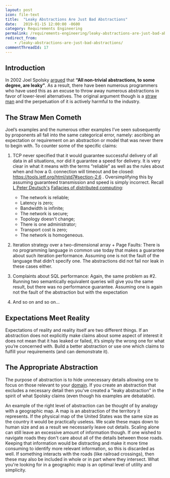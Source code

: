 ```yaml
---
layout: post
icon: file-text
title:  "Leaky Abstractions Are Just Bad Abstractions"
date:   2019-01-15 12:00:00 -0600
category: Requirements Engineering
permalink: /requirements-engineering/leaky-abstractions-are-just-bad-abstractions
redirect_from:
    - /leaky-abstractions-are-just-bad-abstractions/
commentThreadId: 17
---
```


## Introduction

In 2002 Joel Spolsky [argued](https://www.joelonsoftware.com/2002/11/11/the-law-of-leaky-abstractions/) that **“All non-trivial abstractions, to some degree, are leaky”**.  As a result, there have been numerous programmers who have used this as an excuse to throw away numerous abstractions in favor of lower-level alternatives. The original argument though is a [straw man](https://en.wikipedia.org/wiki/Straw_man) and the perpetuation of it is actively harmful to the industry.

## The Straw Men Cometh

Joel’s examples and the numerous other examples I’ve seen subsequently by proponents all fall into the same categorical error, namely: ascribing an expectation or requirement on an abstraction or model that was never there to begin with. To counter some of the specific claims:

1. TCP never specified that it would guarantee successful delivery of all data in all situations, nor did it guarantee a speed for delivery. It is very clear in what it means with the terms “reliable” as well as the rules about when and how a 0. connection will timeout and be closed: <https://tools.ietf.org/html/std7#section-2.6> . Oversimplifying this by assuming guaranteed transmission and speed is simply incorrect. Recall [L Peter Deutsch's](https://en.wikipedia.org/wiki/L._Peter_Deutsch) [Fallacies of distributed computing](https://en.wikipedia.org/wiki/Fallacies_of_distributed_computing):
    * The network is reliable;
    * Latency is zero;
    * Bandwidth is infinite;
    * The network is secure;
    * Topology doesn't change;
    * There is one administrator;
    * Transport cost is zero;
    * The network is homogeneous.

2. Iteration strategy over a two-dimensional array + Page Faults: There is no programming language in common use today that makes a guarantee about such iteration performance. Assuming one is not the fault of the language that didn’t specify one. The abstractions did not fail nor leak in these cases either.
3. Complaints about SQL performance: Again, the same problem as #2. Running two semantically equivalent queries will give you the same result, but there was no performance guarantee. Assuming one is again not the fault of the abstraction but with the expectation
4. And so on and so on...

## Expectations Meet Reality

Expectations of reality and reality itself are two different things. If an abstraction does not explicitly make claims about some aspect of interest it does not mean that it has leaked or failed, it’s simply the wrong one for what you’re concerned with. Build a better abstraction or use one which claims to fulfill your requirements (and can demonstrate it).

## The Appropriate Abstraction

The purpose of abstraction is to hide unnecessary details allowing one to focus on those relevant to your [domain](https://en.wikipedia.org/wiki/Domain_of_discourse). If you create an abstraction that excludes a necessary detail then you've created a "leaky abstraction" in the spirit of what Spolsky claims (even though his examples are debatable).

An example of the right level of abstraction can be thought of by analogy with a geographic map.
A map is an abstraction of the territory it represents. If the physical map of the United States was the same
size as the country it would be practically useless. We scale these maps down to human size and as a result we
necessarily leave out details. Scaling alone can still leave an excessive amount of information though.
If one wished to navigate roads they don't care about all of the details between those roads. Keeping that information
would be distracting and make it more time consuming to identify more relevant information, so this is discarded as well.
If something interacts with the roads (like railroad crossings), then these may also be included in whole or in part where
they intersect. What you're looking for in a geographic map is an optimal level of utility and simplicity.

<!--

Rename post to: On Abstraction and Architecture

---

Zero Cost Abstractions

---

Don't confuse Declarative with Abstract
procedural code can be abstracted

-----
If we turn our attention to programming and programming languages, how do we obtain the right level of abstraction?
From [SICP](https://web.mit.edu/alexmv/6.037/sicp.pdf) we learn that a language consists of primitives, a means of combination, and a means of abstraction....
---

## Tennant's Correspondence Principle

Abstraction is done properly if it follows Tennant's Correspondence Principle.

The enables a higher level language to treat it as a new primitive
    From SICP: A language consists of Primitives, a Means of Combination, and a Means of Abstraction

Example in Lambda Calculus

Example in a Datastructure. Perhaps a Stack with an array implementation?

- <http://techscursion.com/2012/02/tennent-correspondence-principle.html>
- <https://softwareengineering.stackexchange.com/questions/116395/what-is-the-good-explanation-of-tennents-correspondence-principle>
- <https://gafter.blogspot.com/2006/08/tennents-correspondence-principle-and.html>
- <https://fanf.livejournal.com/118421.html>
- <https://esdiscuss.org/topic/tcp>
- <https://esdiscuss.org/topic/regarding-tennent-s-language-design-based-on-semantic-principles#content-0>

## Orthogonality

- Is there a way to measure and visibly represent the orthogonality of features in a language?
- Good primitives are defined by being orthogonal
  - But if bad primitives are given can you fix them for the next layer of abstraction?
    - Does this fixing violate TCP?
- Differing semantics demand different syntax
- Orthogonal semantics <>=> orthogonal syntax.
- <https://en.wikipedia.org/wiki/Orthogonality#Computer_science>

## Duality

## Concatenative Languages

Are concatenative languages an over-abstraction?


----

Alan Kay

Emergent Property can be another name for "Architecture"
an organization of matter or energy into a structure that ...
Emergent Behavior is architecture
  - What is non-emergent behavior then?

While your thoughts and beliefs are globally inconsistent,
you'll have consistent subsystems
---
Syntax should be suggestive, enable abstraction
Migration from Binary to Hex for readability
roman numerals & tally marks vs multiplication

Systems
- Emergent Properties
- Intentional Properties 

----
A language is defined by primitives, means of combination, and a means of abstraction.

idioms in the language are expressions that occur repeatedly in multiple contexts.
	- these idioms are candidates for being abstracted to form a new idiom at a 
	higher level language of discourse where they are a new primitive
- Tennant's Correspondance Principle applies here.

----
"Architecture is a vertical abstraction on implementation" --Roy Fielding et al.


-->